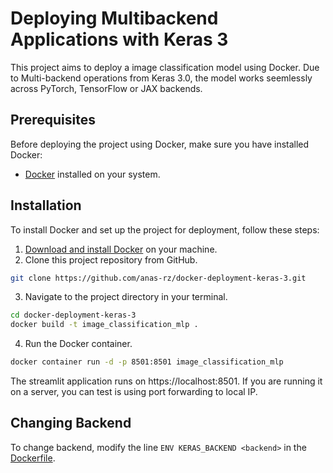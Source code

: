 # Deploying Multibackend Applications with Keras 3

This project aims to deploy a image classification model using Docker. Due to Multi-backend operations from Keras 3.0, the model works seemlessly across PyTorch, TensorFlow or JAX backends.

## Prerequisites

Before deploying the project using Docker, make sure you have installed Docker:

- [Docker](https://www.docker.com/get-started) installed on your system.

## Installation

To install Docker and set up the project for deployment, follow these steps:

1. [Download and install Docker](https://www.docker.com/get-started) on your machine.
2. Clone this project repository from GitHub.
```bash
git clone https://github.com/anas-rz/docker-deployment-keras-3.git
```
3. Navigate to the project directory in your terminal.
```bash
cd docker-deployment-keras-3
docker build -t image_classification_mlp .
```

4. Run the Docker container.

```bash 
docker container run -d -p 8501:8501 image_classification_mlp
```
The streamlit application runs on https://localhost:8501. If you are running it on a server, you can test is using port forwarding to local IP.

## Changing Backend

To change backend, modify the line `ENV KERAS_BACKEND <backend>` in the [Dockerfile](./Dockerfile).
